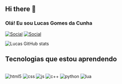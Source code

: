 ## Hi there 👋

### Olá! Eu sou Lucas Gomes da Cunha 

[![Social](https://img.shields.io/badge/LinkedIn-0077B5?style=for-the-badge&logo=linkedin&logoColor=white)](https://www.linkedin.com/in/lucas-gomes-da-cunha-780825270/)
[![Social](https://img.shields.io/badge/Instagram-E4405F?style=for-the-badge&logo=instagram&logoColor=white)](https://www.instagram.com/lucas_g.c/profilecard/?igsh=MTF4YmtmNTkzNjI2MA%3D%3D)

![Lucas GitHub stats](https://github-readme-stats.vercel.app/api?username=LucasgcTi&show_icons=true&theme=dracula)

## Tecnologias que estou aprendendo

<div style="display: inline_block"><br/>
    <img alin="center" alt="html5" src="https://img.shields.io/badge/HTML5-E34F26?style=for-the-badge&logo=html5&logoColor=whit">
    <img alin="center" alt="css" src="https://img.shields.io/badge/CSS3-1572B6?style=for-the-badge&logo=css3&logoColor=white">
    <img alin="center" alt="js" src="https://img.shields.io/badge/JavaScript-F7DF1E?style=for-the-badge&logo=javascript&logoColor=black">
    <img alin="center" alt="c++" src="https://img.shields.io/badge/C%2B%2B-00599C?style=for-the-badge&logo=c%2B%2B&logoColor=white">
    <img alin="center" alt="python" src="https://img.shields.io/badge/Python-14354C?style=for-the-badge&logo=python&logoColor=white">
    <img alin="center" alt="lua" src="https://img.shields.io/badge/Lua-2C2D72?style=for-the-badge&logo=lua&logoColor=white">
</div>

